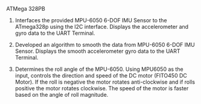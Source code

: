 
ATMega 328PB

1. Interfaces the provided  MPU-6050 6-DOF IMU Sensor to the ATmega328p using the I2C interface.  Displays the accelerometer and gyro data to the UART Terminal. 
 
2. Developed an algorithm to smooth the data from MPU-6050 6-DOF IMU Sensor. Displays the smooth accelerometer gyro data to the UART Terminal. 
 
3. Determines the roll angle of the MPU-6050. Using MPU6050 as the input, controls the direction and speed of the DC motor (FITO450 DC Motor). If the roll is negative the motor rotates anti-clockwise and if rolls positive the motor rotates clockwise. The speed of the motor is faster based on the angle of roll magnitude.

